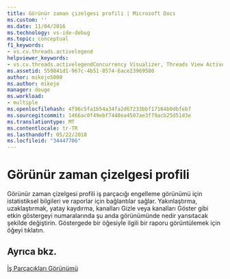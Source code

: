 ```yaml
---
title: Görünür zaman çizelgesi profili | Microsoft Docs
ms.custom: ''
ms.date: 11/04/2016
ms.technology: vs-ide-debug
ms.topic: conceptual
f1_keywords:
- vs.cv.threads.activelegend
helpviewer_keywords:
- vs.cv.threads.activelegendConcurrency Visualizer, Threads View Active Legend
ms.assetid: 559841d1-967c-4b51-8574-6ace23969580
author: mikejo5000
ms.author: mikejo
manager: douge
ms.workload:
- multiple
ms.openlocfilehash: 4f96c5fa1b54a34fa2d67233bbf17164b0dbfeb7
ms.sourcegitcommit: 1466ac0f49ebf7448ea4507ae3f79acb25d51d3e
ms.translationtype: MT
ms.contentlocale: tr-TR
ms.lasthandoff: 05/22/2018
ms.locfileid: "34447706"
---
```

# <a name="visible-timeline-profile"></a>Görünür zaman çizelgesi profili
Görünür zaman çizelgesi profili iş parçacığı engelleme görünümü için istatistiksel bilgileri ve raporlar için bağlantılar sağlar. Yakınlaştırma, uzaklaştırmak, yatay kaydırma, kanalları Gizle veya kanalları Göster gibi etkin göstergeyi numaralarında şu anda görünümünde nedir yansıtacak şekilde değiştirin. Göstergede bir öğesiyle ilgili bir raporu görüntülemek için öğeyi tıklatın.  
  
## <a name="see-also"></a>Ayrıca bkz.  
 [İş Parçacıkları Görünümü](../profiling/threads-view-parallel-performance.md)